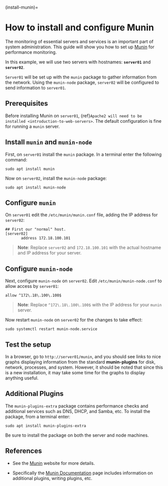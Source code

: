 (install-munin)=
# How to install and configure Munin

The monitoring of essential servers and services is an important part of system administration. This guide will show you how to set up [Munin](https://munin-monitoring.org/) for performance monitoring.

In this example, we will use two servers with hostnames: **`server01`** and **`server02`**. 

`Server01` will be set up with the `munin` package to gather information from the network. Using the `munin-node` package, `server02` will be configured to send information to `server01`.

## Prerequisites

Before installing Munin on `server01`, {ref}`Apache2 will need to be installed <introduction-to-web-servers>`. The default configuration is fine for running a `munin` server.

## Install `munin` and `munin-node`

First, on `server01` install the `munin` package. In a terminal enter the following command:

```shell
sudo apt install munin
```

Now on `server02`, install the `munin-node` package:

```shell
sudo apt install munin-node
```

## Configure `munin`

On `server01` edit the `/etc/munin/munin.conf` file, adding the IP address for `server02`:

```text
## First our "normal" host.
[server02]
       address 172.18.100.101
```

> **Note**:
> Replace `server02` and `172.18.100.101` with the actual hostname and IP address for your server.

## Configure `munin-node`

Next, configure `munin-node` on `server02`. Edit `/etc/munin/munin-node.conf` to allow access by `server01`:

```text
allow ^172\.18\.100\.100$
```

> **Note**:
> Replace `^172\.18\.100\.100$` with the IP address for your `munin` server.

Now restart `munin-node` on `server02` for the changes to take effect:

```shell
sudo systemctl restart munin-node.service
```

## Test the setup

In a browser, go to `http://server01/munin`, and you should see links to nice graphs displaying information from the standard **munin-plugins** for disk, network, processes, and system. However, it should be noted that since this is a new installation, it may take some time for the graphs to display anything useful.


## Additional Plugins

The `munin-plugins-extra` package contains performance checks and additional services such as DNS, DHCP, and Samba, etc. To install the package, from a terminal enter:

```shell
sudo apt install munin-plugins-extra
```

Be sure to install the package on both the server and node machines.

## References

- See the [Munin](https://munin-monitoring.org/) website for more details.

- Specifically the [Munin Documentation](https://munin.readthedocs.io/en/latest/) page includes information on additional plugins, writing plugins, etc.
